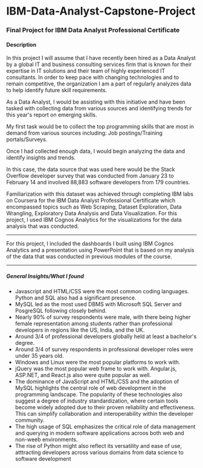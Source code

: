 # IBM-Data-Analyst-Capstone-Project
### Final Project for IBM Data Analyst Professional Certificate

#### Description
In this project I will assume that I have recently been hired as a Data Analyst by a global IT and business consulting services firm that is known for their expertise in IT solutions and their team of highly experienced IT consultants. In order to keep pace with changing technologies and to remain competitive, the organization I am a part of regularly analyzes data to help identify future skill requirements.

As a Data Analyst, I would be assisting with this initiative and have been tasked with collecting data from various sources and identifying trends for this year's report on emerging skills.

My first task would be to collect the top programming skills that are most in demand from various sources including: Job postings/Training portals/Surveys. 

Once I had collected enough data, I would begin analyzing the data and identify insights and trends.

In this case, the data source that was used here would be the Stack Overflow developer survey that was conducted from January 23 to February 14 and involved 88,883 software developers from 179 countries.

Familiarization with this dataset was achieved through completing IBM labs on Coursera for the IBM Data Analyst Professional Certificate which encompassed topics such as Web Scraping, Dataset Exploration, Data Wrangling, Exploratory Data Analysis and Data Visualization. For this project, I used IBM Cognos Analytics for the visualizations for the data analysis that was conducted. 

---------------------------------------------------------------------------

For this project, I included the dashboards I built using IBM Cognos Analytics and a presentation using PowerPoint that is based on my analysis of the data that was conducted in previous modules of the course. 

--------
##### General Insights/What I found

- Javascript and HTML/CSS were the most common coding languages. Python and SQL also had a significant presence. 
- MySQL led as the most used DBMS with Microsoft SQL Server and PosgreSQL following closely behind.
- Nearly 90% of survey respondents were male, with there being higher female representation among students rather than professional developers in regions like the US, India, and the UK.
- Around 3/4 of professional developers globally held at least a bachelor's degree.
- Around 3/4 of survey respondents in professional developer roles were under 35 years old.
- Windows and Linux were the most popular platforms to work with.
- jQuery was the most popular web frame to work with. Angular.js, ASP.NET, and React.js also were quite popular as well.
- The dominance of JavaScript and HTML/CSS and the adoption of MySQL highlights the central role of web development in the programming landscape. The popularity of these technologies also suggest a degree of industry standardization, where certain tools become widely adopted due to their proven reliability and effectiveness. This can simplify collaboration and interoperability within the developer community. 
- The high usage of SQL emphasizes the critical role of data management and querying in modern software applications acroos both web and non-weeb environments.
- The rise of Python might also reflect its versatility and ease of use, atttracting developers across various domains from data science to software development

